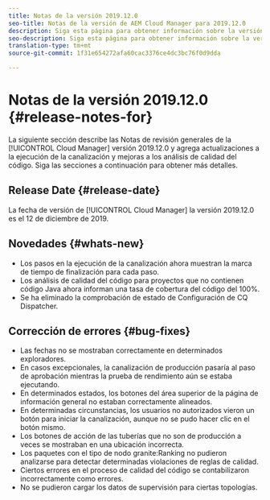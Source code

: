 ```yaml
---
title: Notas de la versión 2019.12.0
seo-title: Notas de la versión de AEM Cloud Manager para 2019.12.0
description: Siga esta página para obtener información sobre la versión 2019.12.0 de Cloud Manager.
seo-description: Siga esta página para obtener información sobre la versión 2019.12.0 de AEM Cloud Manager.
translation-type: tm+mt
source-git-commit: 1f31e654272afa60cac3376ce4dc3bc76f0d9dda

---
```


# Notas de la versión 2019.12.0 {#release-notes-for}

La siguiente sección describe las Notas de revisión generales de la [!UICONTROL Cloud Manager] versión 2019.12.0 y agrega actualizaciones a la ejecución de la canalización y mejoras a los análisis de calidad del código.
Siga las secciones a continuación para obtener más detalles.

## Release Date {#release-date}

La fecha de versión de [!UICONTROL Cloud Manager] la versión 2019.12.0 es el 12 de diciembre de 2019.

## Novedades {#whats-new}

* Los pasos en la ejecución de la canalización ahora muestran la marca de tiempo de finalización para cada paso.
* Los análisis de calidad del código para proyectos que no contienen código Java ahora informan una tasa de cobertura del código del 100%.
* Se ha eliminado la comprobación de estado de Configuración de CQ Dispatcher.


## Corrección de errores {#bug-fixes}

* Las fechas no se mostraban correctamente en determinados exploradores.
* En casos excepcionales, la canalización de producción pasaría al paso de aprobación mientras la prueba de rendimiento aún se estaba ejecutando.
* En determinados estados, los botones del área superior de la página de información general no estaban correctamente alineados.
* En determinadas circunstancias, los usuarios no autorizados vieron un botón para iniciar la canalización, aunque no se pudo hacer clic en el botón mismo.
* Los botones de acción de las tuberías que no son de producción a veces se mostraban en una ubicación incorrecta.
* Los paquetes con el tipo de nodo granite:Ranking no pudieron analizarse para detectar determinadas violaciones de reglas de calidad.
* Ciertos errores en el proceso de calidad del código se contabilizaron incorrectamente como errores.
* No se pudieron cargar los datos de supervisión para ciertas topologías.
